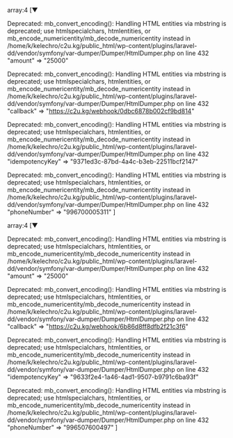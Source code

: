 array:4 [▼

Deprecated: mb_convert_encoding(): Handling HTML entities via mbstring is deprecated; use htmlspecialchars, htmlentities, or mb_encode_numericentity/mb_decode_numericentity instead in /home/k/kelechro/c2u.kg/public_html/wp-content/plugins/laravel-dd/vendor/symfony/var-dumper/Dumper/HtmlDumper.php on line 432
  "amount" => "25000"

Deprecated: mb_convert_encoding(): Handling HTML entities via mbstring is deprecated; use htmlspecialchars, htmlentities, or mb_encode_numericentity/mb_decode_numericentity instead in /home/k/kelechro/c2u.kg/public_html/wp-content/plugins/laravel-dd/vendor/symfony/var-dumper/Dumper/HtmlDumper.php on line 432
  "callback" => "https://c2u.kg/webhook/0dbc6878b002cf9bd814"

Deprecated: mb_convert_encoding(): Handling HTML entities via mbstring is deprecated; use htmlspecialchars, htmlentities, or mb_encode_numericentity/mb_decode_numericentity instead in /home/k/kelechro/c2u.kg/public_html/wp-content/plugins/laravel-dd/vendor/symfony/var-dumper/Dumper/HtmlDumper.php on line 432
  "idempotencyKey" => "9371ed3c-87bd-4a4c-b3eb-22511bcf2147"

Deprecated: mb_convert_encoding(): Handling HTML entities via mbstring is deprecated; use htmlspecialchars, htmlentities, or mb_encode_numericentity/mb_decode_numericentity instead in /home/k/kelechro/c2u.kg/public_html/wp-content/plugins/laravel-dd/vendor/symfony/var-dumper/Dumper/HtmlDumper.php on line 432
  "phoneNumber" => "996700005311"
]




array:4 [▼

Deprecated: mb_convert_encoding(): Handling HTML entities via mbstring is deprecated; use htmlspecialchars, htmlentities, or mb_encode_numericentity/mb_decode_numericentity instead in /home/k/kelechro/c2u.kg/public_html/wp-content/plugins/laravel-dd/vendor/symfony/var-dumper/Dumper/HtmlDumper.php on line 432
  "amount" => "25000"

Deprecated: mb_convert_encoding(): Handling HTML entities via mbstring is deprecated; use htmlspecialchars, htmlentities, or mb_encode_numericentity/mb_decode_numericentity instead in /home/k/kelechro/c2u.kg/public_html/wp-content/plugins/laravel-dd/vendor/symfony/var-dumper/Dumper/HtmlDumper.php on line 432
  "callback" => "https://c2u.kg/webhook/6b86d8ff8dfb2f21c3f6"

Deprecated: mb_convert_encoding(): Handling HTML entities via mbstring is deprecated; use htmlspecialchars, htmlentities, or mb_encode_numericentity/mb_decode_numericentity instead in /home/k/kelechro/c2u.kg/public_html/wp-content/plugins/laravel-dd/vendor/symfony/var-dumper/Dumper/HtmlDumper.php on line 432
  "idempotencyKey" => "9633f2e4-1a46-4ad1-9507-b9791c6ba93f"

Deprecated: mb_convert_encoding(): Handling HTML entities via mbstring is deprecated; use htmlspecialchars, htmlentities, or mb_encode_numericentity/mb_decode_numericentity instead in /home/k/kelechro/c2u.kg/public_html/wp-content/plugins/laravel-dd/vendor/symfony/var-dumper/Dumper/HtmlDumper.php on line 432
  "phoneNumber" => "996507600497"
]